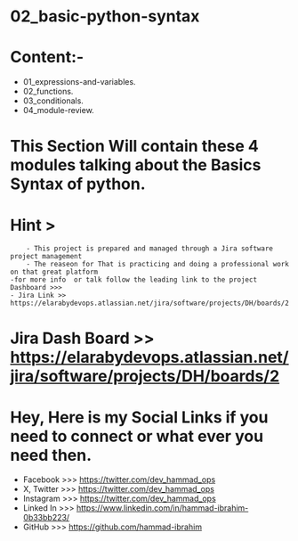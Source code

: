 # 02_basic-python-syntax
# Content:- 
- 01_expressions-and-variables.
- 02_functions.
- 03_conditionals.
- 04_module-review.

# This Section Will contain these  4 modules  talking about the Basics Syntax of python.

# Hint >
        - This project is prepared and managed through a Jira software project management 
        - The reaseon for That is practicing and doing a professional work on that great platform
    -for more info  or talk follow the leading link to the project Dashboard >>>
    - Jira Link >> https://elarabydevops.atlassian.net/jira/software/projects/DH/boards/2
# Jira Dash Board >> https://elarabydevops.atlassian.net/jira/software/projects/DH/boards/2


# Hey, Here is my Social Links if you need to connect or what ever you need then.
  - Facebook   >>> https://twitter.com/dev_hammad_ops
  - X, Twitter >>> https://twitter.com/dev_hammad_ops
  - Instagram  >>> https://twitter.com/dev_hammad_ops
  - Linked In  >>> https://www.linkedin.com/in/hammad-ibrahim-0b33bb223/
  - GitHub     >>> https://github.com/hammad-ibrahim